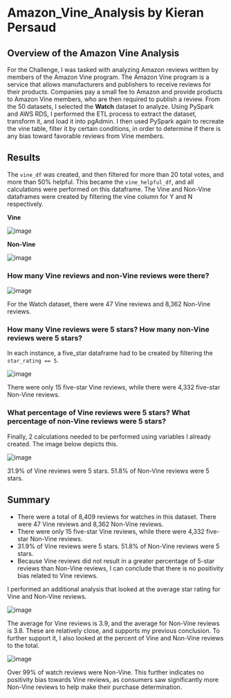 # Amazon_Vine_Analysis by Kieran Persaud

## Overview of the Amazon Vine Analysis
For the Challenge, I was tasked with analyzing Amazon reviews written by members of the Amazon Vine program. The Amazon Vine program is a service that allows manufacturers and publishers to receive reviews for their products. Companies pay a small fee to Amazon and provide products to Amazon Vine members, who are then required to publish a review. From the 50 datasets, I selected the **Watch** dataset to analyze. Using PySpark and AWS RDS, I performed the ETL process to extract the dataset, transform it, and load it into pgAdmin. I then used PySpark again to recreate the vine table, filter it by certain conditions, in order to determine if there is any bias toward favorable reviews from Vine members.

## Results
The ```vine_df``` was created, and then filtered for more than 20 total votes, and more than 50% helpful. This became the ```vine_helpful_df```, and all calculations were performed on this dataframe. The Vine and Non-Vine dataframes were created by filtering the vine column for Y and N respectively.

**Vine**

![image](https://user-images.githubusercontent.com/84286467/135745611-90c2df71-d6a7-463c-a4ad-84c54973542d.png)

**Non-Vine**

![image](https://user-images.githubusercontent.com/84286467/135745621-38f201a1-3ab2-497d-8ee1-c5cf4123fd7d.png)

### How many Vine reviews and non-Vine reviews were there?

![image](https://user-images.githubusercontent.com/84286467/135745526-aa8509ae-ee85-4d34-9d14-8f275ab25aff.png)

For the Watch dataset, there were 47 Vine reviews and 8,362 Non-Vine reviews.

### How many Vine reviews were 5 stars? How many non-Vine reviews were 5 stars?

In each instance, a five_star dataframe had to be created by filtering the ```star_rating == 5```. 

![image](https://user-images.githubusercontent.com/84286467/135745690-e57fadba-6f06-4330-b6de-802cf3c1a116.png)

There were only 15 five-star Vine reviews, while there were 4,332 five-star Non-Vine reviews.

### What percentage of Vine reviews were 5 stars? What percentage of non-Vine reviews were 5 stars?

Finally, 2 calculations needed to be performed using variables I already created. The image below depicts this.

![image](https://user-images.githubusercontent.com/84286467/135745828-5d2199ea-0035-4af7-b2ab-5882c53cea7a.png)

31.9% of Vine reviews were 5 stars. 51.8% of Non-Vine reviews were 5 stars.

## Summary
- There were a total of 8,409 reviews for watches in this dataset. There were 47 Vine reviews and 8,362 Non-Vine reviews.
- There were only 15 five-star Vine reviews, while there were 4,332 five-star Non-Vine reviews.
- 31.9% of Vine reviews were 5 stars. 51.8% of Non-Vine reviews were 5 stars.
- Because Vine reviews did not result in a greater percentage of 5-star reviews than Non-Vine reviews, I can conclude that there is no positivity bias related to Vine reviews.

I performed an additional analysis that looked at the average star rating for Vine and Non-Vine reviews.

![image](https://user-images.githubusercontent.com/84286467/135746734-940587e2-8d2c-4fb2-9a5a-0efe73f2904c.png)

The average for Vine reviews is 3.9, and the average for Non-Vine reviews is 3.8. These are relatively close, and supports my previous conclusion. To further support it, I also looked at the percent of Vine and Non-Vine reviews to the total.

![image](https://user-images.githubusercontent.com/84286467/135746787-fdc01d83-47c9-456a-bee2-67ae2fd8cdf6.png)

Over 99% of watch reviews were Non-Vine. This further indicates no positivity bias towards Vine reviews, as consumers saw significantly more Non-Vine reviews to help make their purchase determination.

